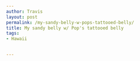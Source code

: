 ```yaml
---
author: Travis
layout: post
permalink: /my-sandy-belly-w-pops-tattooed-belly/
title: My sandy belly w/ Pop's tattooed belly
tags:
- Hawaii


---
```


<figure>
	<img src="http://silasq.com/uploads/2013/02/2012-10-31-12.20.23+1-764x1024.jpg" alt="">	
	<figcaption></figcaption>
</figure>
